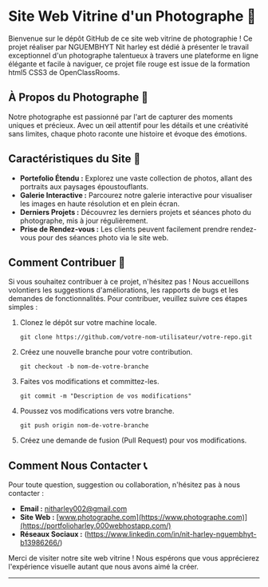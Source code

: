 # Site Web Vitrine d'un Photographe 📸

Bienvenue sur le dépôt GitHub de ce site web vitrine de photographie ! Ce projet réaliser par NGUEMBHYT Nit harley est dédié à présenter le travail exceptionnel d'un photographe talentueux à travers une plateforme en ligne élégante et facile à naviguer, ce projet file rouge est issue de la formation html5 CSS3 de OpenClassRooms.

## À Propos du Photographe 🎥

Notre photographe est passionné par l'art de capturer des moments uniques et précieux. Avec un œil attentif pour les détails et une créativité sans limites, chaque photo raconte une histoire et évoque des émotions.

## Caractéristiques du Site 🌟

- **Portefolio Étendu :** Explorez une vaste collection de photos, allant des portraits aux paysages époustouflants.
- **Galerie Interactive :** Parcourez notre galerie interactive pour visualiser les images en haute résolution et en plein écran.
- **Derniers Projets :** Découvrez les derniers projets et séances photo du photographe, mis à jour régulièrement.
- **Prise de Rendez-vous :** Les clients peuvent facilement prendre rendez-vous pour des séances photo via le site web.

## Comment Contribuer 🤝

Si vous souhaitez contribuer à ce projet, n'hésitez pas ! Nous accueillons volontiers les suggestions d'améliorations, les rapports de bugs et les demandes de fonctionnalités. Pour contribuer, veuillez suivre ces étapes simples :

1. Clonez le dépôt sur votre machine locale.
   ```
   git clone https://github.com/votre-nom-utilisateur/votre-repo.git
   ```
2. Créez une nouvelle branche pour votre contribution.
   ```
   git checkout -b nom-de-votre-branche
   ```
3. Faites vos modifications et committez-les.
   ```
   git commit -m "Description de vos modifications"
   ```
4. Poussez vos modifications vers votre branche.
   ```
   git push origin nom-de-votre-branche
   ```
5. Créez une demande de fusion (Pull Request) pour vos modifications.

## Comment Nous Contacter 📞

Pour toute question, suggestion ou collaboration, n'hésitez pas à nous contacter :

- **Email :** nitharley002@gmail.com
- **Site Web :** [www.photographe.com](https://www.photographe.com)](https://portfolioharley.000webhostapp.com/)
- **Réseaux Sociaux :** (https://www.linkedin.com/in/nit-harley-nguembhyt-b13986266/)

Merci de visiter notre site web vitrine ! Nous espérons que vous apprécierez l'expérience visuelle autant que nous avons aimé la créer.

---
